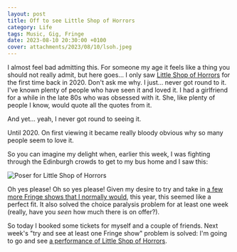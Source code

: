 ```yaml
---
layout: post
title: Off to see Little Shop of Horrors
category: Life
tags: Music, Gig, Fringe
date: 2023-08-10 20:30:00 +0100
cover: attachments/2023/08/10/lsoh.jpeg
---
```


I almost feel bad admitting this. For someone my age it feels like a thing
you should not really admit, but here goes... I only saw [Little Shop of
Horrors](https://en.wikipedia.org/wiki/Little_Shop_of_Horrors_(film)) for
the first time back in 2020. Don't ask me why. I just... never got round to
it. I've known plenty of people who have seen it and loved it. I had a
girlfriend for a while in the late 80s who was obsessed with it. She, like
plenty of people I know, would quote all the quotes from it.

And yet... yeah, I never got round to seeing it.

Until 2020. On first viewing it became really bloody obvious why so many
people seem to love it.

So you can imagine my delight when, earlier this week, I was fighting
through the Edinburgh crowds to get to my bus home and I saw this:

![Poser for Little Shop of Horrors](/attachments/2023/08/10/IMG_2652.jpeg#centre)

Oh yes please! Oh so yes please! Given my desire to try and take in [a few
more Fringe shows that I normally
would](/2023/08/07/off-to-see-nick-harper.html), this year, this seemed like
a perfect fit. It also solved the choice paralysis problem for at least one
week (really, have you *seen* how much there is on offer?).

So today I booked some tickets for myself and a couple of friends. Next
week's "try and see at least one Fringe show" problem is solved: I'm going
to go and see [a performance of Little Shop of
Horrors](https://tickets.edfringe.com/whats-on/little-shop-of-horrors).

[//]: # (2023-08-10-little-shop-of-horrors.md ends here)
